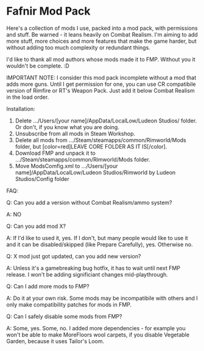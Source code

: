 # Fafnir Mod Pack

Here's a collection of mods I use, packed into a mod pack, with permissions and stuff. Be warned - it leans heavily on Combat Realism. I'm aiming to add more stuff, more choices and more features that make the game harder, but without adding too much complexity or redundant things.

I'd like to thank all mod authors whose mods made it to FMP. Without you it wouldn't be complete. :D

IMPORTANT NOTE: I consider this mod pack incomplete without a mod that adds more guns. Until I get permission for one, you can use CR compatibile version of Rimfire or RT's Weapon Pack. Just add it below Combat Realism in the load order.


Installation:

1. Delete .../Users/[your name]/AppData/LocalLow/Ludeon Studios/ folder. Or don't, if you know what you are doing.
2. Unsubscribe from all mods in Steam Workshop.
3. Delete all mods from .../Steam/steamapps/common/Rimworld/Mods folder, but [color=red]LEAVE CORE FOLDER AS IT IS[/color].
4. Download FMP and unpack it to .../Steam/steamapps/common/Rimworld/Mods folder.
5. Move ModsComfig.xml to .../Users/[your name]/AppData/LocalLow/Ludeon Studios/Rimworld by Ludeon Studios/Config folder


FAQ:

Q: Can you add a version without Combat Realism/ammo system?

A: NO


Q: Can you add mod X?

A: If I'd like to used it, yes. If I don't, but many people would like to use it and it can be disabled/skipped (like Prepare Carefully), yes. Otherwise no.


Q: X mod just got updated, can you add new version?

A: Unless it's a gamebreaking bug hotfix, it has to wait until next FMP release. I won't be adding significiant changes mid-playthrough.


Q: Can I add more mods to FMP?

A: Do it at your own risk. Some mods may be incompatibile with others and I only make compatibility patches for mods in FMP.


Q: Can I safely disable some mods from FMP?

A: Some, yes. Some, no. I added more dependencies - for example you won't be able to make MoreFloors wool carpets, if you disable Vegetable Garden, because it uses Tailor's Loom.
